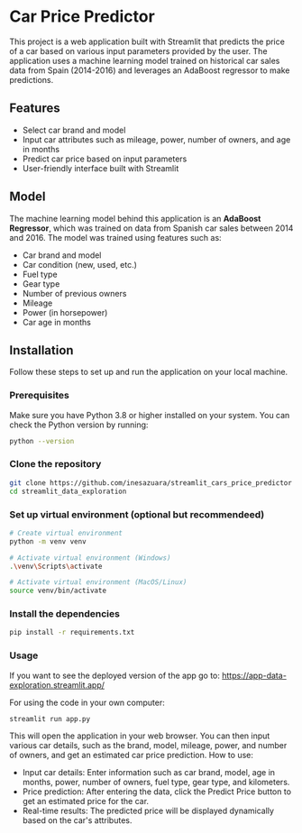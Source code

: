 # Car Price Predictor

This project is a web application built with Streamlit that predicts the price of a car based on various input parameters provided by the user. The application uses a machine learning model trained on historical car sales data from Spain (2014-2016) and leverages an AdaBoost regressor to make predictions.

## Features
- Select car brand and model
- Input car attributes such as mileage, power, number of owners, and age in months
- Predict car price based on input parameters
- User-friendly interface built with Streamlit

## Model
The machine learning model behind this application is an **AdaBoost Regressor**, which was trained on data from Spanish car sales between 2014 and 2016. The model was trained using features such as:
- Car brand and model
- Car condition (new, used, etc.)
- Fuel type
- Gear type
- Number of previous owners
- Mileage
- Power (in horsepower)
- Car age in months

## Installation

Follow these steps to set up and run the application on your local machine.

### Prerequisites

Make sure you have Python 3.8 or higher installed on your system. You can check the Python version by running:

```bash
python --version
```
### Clone the repository

```bash
git clone https://github.com/inesazuara/streamlit_cars_price_predictor
cd streamlit_data_exploration
```

### Set up virtual environment (optional but recommendeed)

```bash
# Create virtual environment
python -m venv venv

# Activate virtual environment (Windows)
.\venv\Scripts\activate

# Activate virtual environment (MacOS/Linux)
source venv/bin/activate
```

### Install the dependencies

```bash
pip install -r requirements.txt
```

### Usage

If you want to see the deployed version of the app go to: https://app-data-exploration.streamlit.app/

For using the code in your own computer:

```bash
streamlit run app.py
```
This will open the application in your web browser. You can then input various car details, such as the brand, model, mileage, power, and number of owners, and get an estimated car price prediction.
How to use:

- Input car details: Enter information such as car brand, model, age in months, power, number of owners, fuel type, gear type, and kilometers.
- Price prediction: After entering the data, click the Predict Price button to get an estimated price for the car.
- Real-time results: The predicted price will be displayed dynamically based on the car's attributes.